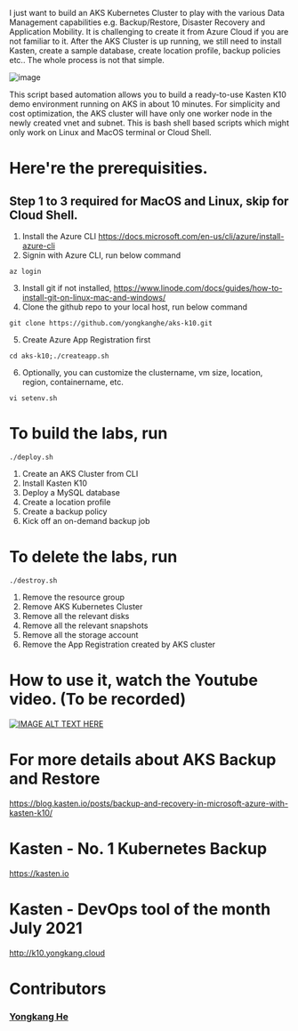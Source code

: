 
I just want to build an AKS Kubernetes Cluster to play with the various Data Management capabilities e.g. Backup/Restore, Disaster Recovery and Application Mobility. It is challenging to create it from Azure Cloud if you are not familiar to it. After the AKS Cluster is up running, we still need to install Kasten, create a sample database, create location profile, backup policies etc.. The whole process is not that simple.

![image](https://blog.kasten.io/hs-fs/hubfs/Kasten_January2020/Images/microsoft-azure-with-kasten-k10-intro-blog.png?width=1226&name=microsoft-azure-with-kasten-k10-intro-blog.png)


This script based automation allows you to build a ready-to-use Kasten K10 demo environment running on AKS in about 10 minutes. For simplicity and cost optimization, the AKS cluster will have only one worker node in the newly created vnet and subnet. This is bash shell based scripts which might only work on Linux and MacOS terminal or Cloud Shell. 

# Here're the prerequisities. 
## Step 1 to 3 required for MacOS and Linux, skip for Cloud Shell.
1. Install the Azure CLI https://docs.microsoft.com/en-us/cli/azure/install-azure-cli 
2. Signin with Azure CLI, run below command 
````
az login
````
3. Install git if not installed, https://www.linode.com/docs/guides/how-to-install-git-on-linux-mac-and-windows/
4. Clone the github repo to your local host, run below command
````
git clone https://github.com/yongkanghe/aks-k10.git
````
5. Create Azure App Registration first
````
cd aks-k10;./createapp.sh
````
6. Optionally, you can customize the clustername, vm size, location, region, containername, etc.
````
vi setenv.sh
````
 
# To build the labs, run 
````
./deploy.sh
````
1. Create an AKS Cluster from CLI
2. Install Kasten K10
3. Deploy a MySQL database
4. Create a location profile
5. Create a backup policy
6. Kick off an on-demand backup job

# To delete the labs, run 
````
./destroy.sh
````
1. Remove the resource group
2. Remove AKS Kubernetes Cluster
2. Remove all the relevant disks
3. Remove all the relevant snapshots
4. Remove all the storage account
5. Remove the App Registration created by AKS cluster

# How to use it, watch the Youtube video. (To be recorded)
[![IMAGE ALT TEXT HERE](https://img.youtube.com/vi/6vDEk_9cNaI/0.jpg)](https://www.youtube.com/watch?v=6vDEk_9cNaI)

# For more details about AKS Backup and Restore
https://blog.kasten.io/posts/backup-and-recovery-in-microsoft-azure-with-kasten-k10/

# Kasten - No. 1 Kubernetes Backup
https://kasten.io 

# Kasten - DevOps tool of the month July 2021
http://k10.yongkang.cloud

# Contributors

### [Yongkang He](https://github.com/yongkanghe)


